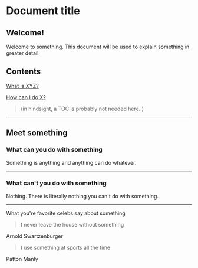 # Document title

## Welcome!

Welcome to something. This document will be used to explain something in greater detail.

## Contents

[What is XYZ?](/first-question.md)

[How can I do X?](/second-question.md)

> \(in hindsight, a TOC is probably not needed here..\)

---

## Meet something

### What can you do with something

Something is anything and anything can do whatever.

---

### What can't you do with something

Nothing. There is literally nothing you can't do with something.

---

What you're favorite celebs say about something

> I never leave the house without something

Arnold Swartzenburger



> I use something at sports all the time

Patton Manly







